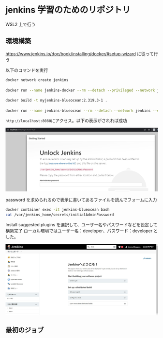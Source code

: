 # jenkins 学習のためのリポジトリ

WSL2 上で行う

## 環境構築

https://www.jenkins.io/doc/book/installing/docker/#setup-wizard に従って行う

以下のコマンドを実行

```sh
docker network create jenkins

docker run --name jenkins-docker --rm --detach --privileged --network jenkins --network-alias docker --env DOCKER_TLS_CERTDIR=/certs --volume jenkins-docker-certs:/certs/client --volume jenkins-data:/var/jenkins_home --publish 2376:2376 docker:dind --storage-driver overlay2

docker build -t myjenkins-blueocean:2.319.3-1 .

docker run --name jenkins-blueocean --rm --detach --network jenkins --env DOCKER_HOST=tcp://docker:2376 --env DOCKER_CERT_PATH=/certs/client --env DOCKER_TLS_VERIFY=1 --publish 8080:8080 --publish 50000:50000 --volume jenkins-data:/var/jenkins_home --volume jenkins-docker-certs:/certs/client:ro myjenkins-blueocean:2.319.3-1
```

`http://localhost:8080`にアクセス。以下の表示がされれば成功

![](./images/jenkins_start.jpg)

password を求められるので表示に書いてあるファイルを読んでフォームに入力

```sh
docker container exec -it jenkins-blueocean bash
cat /var/jenkins_home/secrets/initialAdminPassword
```

Install suggested plugins を選択して、ユーザー名やパスワードなどを設定して構築完了
ローカル環境ではユーザー名：developer、パスワード：developer とした。

![](./images/jenkins_home.jpg)

## 最初のジョブ

